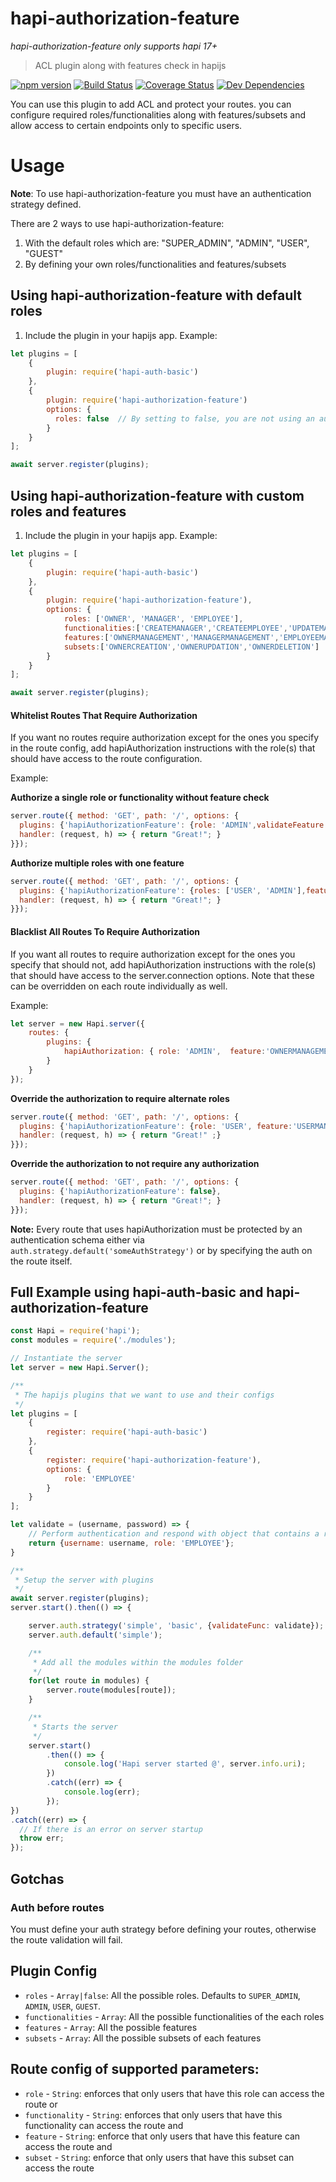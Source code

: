# hapi-authorization-feature

*hapi-authorization-feature  only supports hapi 17+*

> ACL plugin along with features check in hapijs

[![npm version][npm-badge]][npm-url]
[![Build Status][travis-badge]][travis-url]
[![Coverage Status][coveralls-badge]][coveralls-url]
[![Dev Dependencies][david-badge]][david-url]

You can use this plugin to add ACL and protect your routes. you can configure required roles/functionalities along with features/subsets and allow access to certain endpoints only to specific users.


# Usage

**Note**: To use hapi-authorization-feature you must have an authentication strategy defined.

There are 2 ways to use hapi-authorization-feature:

1. With the default roles which are: "SUPER_ADMIN", "ADMIN", "USER", "GUEST"
2. By defining your own roles/functionalities and features/subsets

## Using hapi-authorization-feature with default roles
1. Include the plugin in your hapijs app.
Example:
```js
let plugins = [
	{
		plugin: require('hapi-auth-basic')
	},
	{
		plugin: require('hapi-authorization-feature')
		options: {
		  roles: false	// By setting to false, you are not using an authorization hierarchy and you do not need to specify all the potential roles here
		}
	}
];

await server.register(plugins);
```

## Using hapi-authorization-feature with custom roles and features
1. Include the plugin in your hapijs app.
Example:
```js
let plugins = [
	{
		plugin: require('hapi-auth-basic')
	},
	{
		plugin: require('hapi-authorization-feature'),
		options: {
			roles: ['OWNER', 'MANAGER', 'EMPLOYEE'],
			functionalities:['CREATEMANAGER','CREATEEMPLOYEE','UPDATEMANAGER','UPDATEEMPLOYEE','DELETEMANAGER','DELETEEMPLOYEE'],
			features:['OWNERMANAGEMENT','MANAGERMANAGEMENT','EMPLOYEEMANAGEMENT'],
			subsets:['OWNERCREATION','OWNERUPDATION','OWNERDELETION']
		}
	}
];

await server.register(plugins);
```

#### Whitelist Routes That Require Authorization
If you want no routes require authorization except for the ones you specify in the route config, add hapiAuthorization instructions with the role(s) that should have access to the route configuration.

Example:

**Authorize a single role or functionality without feature check**
```js
server.route({ method: 'GET', path: '/', options: {
  plugins: {'hapiAuthorizationFeature': {role: 'ADMIN',validateFeature:false, functionality: 'CREATEMANAGER'}},	// Only ADMIN role
  handler: (request, h) => { return "Great!"; }
}});
```

**Authorize multiple roles with one feature**
```js
server.route({ method: 'GET', path: '/', options: {
  plugins: {'hapiAuthorizationFeature': {roles: ['USER', 'ADMIN'],feature:'OWNERMANAGEMENT' ,functionality: 'CREATEMANAGER' }},
  handler: (request, h) => { return "Great!"; }
}});
```

#### Blacklist All Routes To Require Authorization

If you want all routes to require authorization except for the ones you specify that should not, add hapiAuthorization instructions with the role(s) that should have access to the server.connection options. Note that these can be overridden on each route individually as well.

Example:

```js
let server = new Hapi.server({
	routes: {
		plugins: {
			hapiAuthorization: { role: 'ADMIN',  feature:'OWNERMANAGEMENT' ,functionality: 'CREATEMANAGER' ,subset:'OWNERCREATION' }
		}
	}
});
```

**Override the authorization to require alternate roles**
```js
server.route({ method: 'GET', path: '/', options: {
  plugins: {'hapiAuthorizationFeature': {role: 'USER', feature:'USERMANAGEMENT' ,functionality: 'CREATEUSER' ,subset:'USERCREATION'}},	// Only USER role
  handler: (request, h) => { return "Great!" ;}
}});
```

**Override the authorization to not require any authorization**
```js
server.route({ method: 'GET', path: '/', options: {
  plugins: {'hapiAuthorizationFeature': false},
  handler: (request, h) => { return "Great!"; }
}});
```

**Note:** Every route that uses hapiAuthorization must be protected by an authentication schema either via `auth.strategy.default('someAuthStrategy')` or by specifying the auth on the route itself.

## Full Example using hapi-auth-basic and hapi-authorization-feature

```js
const Hapi = require('hapi');
const modules = require('./modules');

// Instantiate the server
let server = new Hapi.Server();

/**
 * The hapijs plugins that we want to use and their configs
 */
let plugins = [
	{
		register: require('hapi-auth-basic')
	},
	{
		register: require('hapi-authorization-feature'),
		options: {
			role: 'EMPLOYEE'
		}
	}
];

let validate = (username, password) => {
	// Perform authentication and respond with object that contains a role or an array of roles
	return {username: username, role: 'EMPLOYEE'};
}

/**
 * Setup the server with plugins
 */
await server.register(plugins);
server.start().then(() => {

	server.auth.strategy('simple', 'basic', {validateFunc: validate});
	server.auth.default('simple');

	/**
	 * Add all the modules within the modules folder
	 */
	for(let route in modules) {
		server.route(modules[route]);
	}

	/**
	 * Starts the server
	 */
	server.start()
        .then(() => {
            console.log('Hapi server started @', server.info.uri);
        })
        .catch((err) => {
            console.log(err);
        });
})
.catch((err) => {
  // If there is an error on server startup
  throw err;
});
```

## Gotchas

### Auth before routes
You must define your auth strategy before defining your routes, otherwise the route validation will fail.


## Plugin Config

* `roles` - `Array|false`: All the possible roles. Defaults to `SUPER_ADMIN`, `ADMIN`, `USER`, `GUEST`. 
* `functionalities` - `Array`: All the possible functionalities of the each roles
* `features` - `Array`: All the possible features 
* `subsets` - `Array`: All the possible subsets of each features


## Route config of supported parameters:
* `role` - `String`: enforces that only users that have this role can access the route or
* `functionality` - `String`: enforces that only users that have this functionality can access the route and
* `feature` - `String`: enforce that only users that have this feature can access the route and
* `subset` - `String`: enforce that only users that have this subset can access the route


[npm-badge]: https://badge.fury.io/js/hapi-authorization-feature.svg
[npm-url]: https://badge.fury.io/js/hapi-authorization-feature
[travis-badge]: https://travis-ci.org/tk120404/hapi-authorization-feature.svg?branch=master
[travis-url]: https://travis-ci.org/tk120404/hapi-authorization-feature
[coveralls-badge]: https://coveralls.io/repos/tk120404/hapi-authorization-feature/badge.svg?branch=master&service=github
[coveralls-url]:  https://coveralls.io/github/tk120404/hapi-authorization-feature?branch=master
[david-badge]: https://david-dm.org/tk120404/hapi-authorization-feature.svg
[david-url]: https://david-dm.org/tk120404/hapi-authorization-feature
